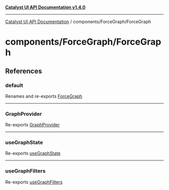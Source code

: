 [**Catalyst UI API Documentation v1.4.0**](../../../README.md)

---

[Catalyst UI API Documentation](../../../README.md) / components/ForceGraph/ForceGraph

# components/ForceGraph/ForceGraph

## References

### default

Renames and re-exports [ForceGraph](../variables/ForceGraph.md)

---

### GraphProvider

Re-exports [GraphProvider](../context/GraphContext/variables/GraphProvider.md)

---

### useGraphState

Re-exports [useGraphState](../hooks/useGraphState/functions/useGraphState.md)

---

### useGraphFilters

Re-exports [useGraphFilters](../hooks/useGraphFilters/functions/useGraphFilters.md)
